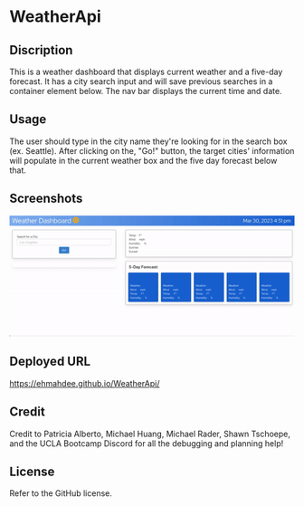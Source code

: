 # WeatherApi

## Discription

This is a weather dashboard that displays current weather and a five-day forecast. It has a city search input and will save previous searches in a container element below. The nav bar displays the current time and date.

## Usage

The user should type in the city name they're looking for in the search box (ex. Seattle). After clicking on the, "Go!" button, the target cities' information will populate in the current weather box and the five day forecast below that.


## Screenshots

![ScreenRecording](./assets/images/Functionality.gif)

## Deployed URL

https://ehmahdee.github.io/WeatherApi/

## Credit

Credit to Patricia Alberto, Michael Huang, Michael Rader, Shawn Tschoepe, and the UCLA Bootcamp Discord for all the debugging and planning help!

## License

Refer to the GitHub license.